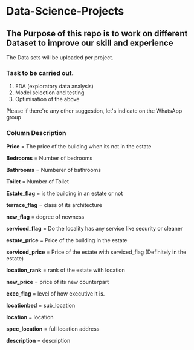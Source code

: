 # Data-Science-Projects

## The Purpose of this repo is to work on different Dataset to improve our skill and experience

The Data sets will be uploaded per project.

### Task to be carried out.

1. EDA (exploratory data analysis)
2. Model selection and testing
3. Optimisation of the above 

Please if there're any other suggestion, let's indicate on the WhatsApp group

### Column Description

**Price** = The price of the building when its not in the estate

**Bedrooms** = Number of bedrooms

**Bathrooms** = Numberer of bathrooms

**Toilet** = Number of Toilet

**Estate_flag** = is the building in an estate or not

**terrace_flag** = class of its architecture

**new_flag** = degree of newness

**serviced_flag** = Do the locality has any service like security or cleaner

**estate_price** = Price of the building in the estate

**serviced_price** = Price of the estate with serviced_flag (Definitely in the estate)

**location_rank** = rank of the estate with location

**new_price** = price of its new counterpart

**exec_flag** = level of how executive it is.

**locationbed** = sub_location

**location** = location

**spec_location** = full location address

**description** = description
